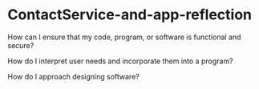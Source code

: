 # ContactService-and-app-reflection
How can I ensure that my code, program, or software is functional and secure?

How do I interpret user needs and incorporate them into a program?

How do I approach designing software?
